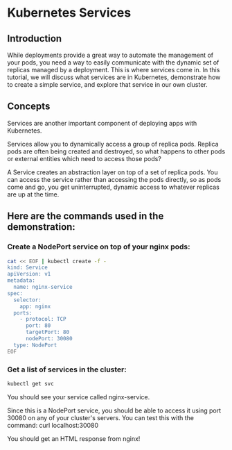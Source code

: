 # Kubernetes Services


## Introduction
While deployments provide a great way to automate the management of your pods, you need a way to easily communicate with the dynamic set of replicas managed by a deployment. This is where services come in. In this tutorial, we will discuss what services are in Kubernetes, demonstrate how to create a simple service, and explore that service in our own cluster.

## Concepts
Services are another important component of deploying apps with Kubernetes.

Services allow you to dynamically access a group of replica pods. Replica pods are often being created and destroyed, so what happens to other pods or external entities which need to access those pods?

A Service creates an abstraction layer on top of a set of replica pods. You can access the service rather than accessing the pods directly, so as pods come and go, you get uninterrupted, dynamic access to whatever replicas are up at the time.

##  Here are the commands used in the demonstration:

### Create a NodePort service on top of your nginx pods:

```bash
cat << EOF | kubectl create -f -
kind: Service
apiVersion: v1
metadata:
  name: nginx-service
spec:
  selector:
    app: nginx
  ports:
    - protocol: TCP
      port: 80
      targetPort: 80
      nodePort: 30080
  type: NodePort
EOF
```

### Get a list of services in the cluster:

```bash
kubectl get svc
```

You should see your service called nginx-service.

Since this is a NodePort service, you should be able to access it using port 30080 on any of your cluster's servers. You can test this with the command:
curl localhost:30080

You should get an HTML response from nginx!